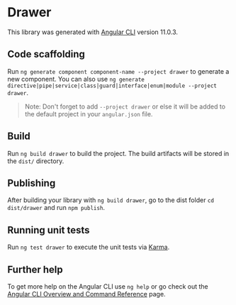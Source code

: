 # Drawer

This library was generated with [Angular CLI](https://github.com/angular/angular-cli) version 11.0.3.

## Code scaffolding

Run `ng generate component component-name --project drawer` to generate a new component. You can also use `ng generate directive|pipe|service|class|guard|interface|enum|module --project drawer`.
> Note: Don't forget to add `--project drawer` or else it will be added to the default project in your `angular.json` file. 

## Build

Run `ng build drawer` to build the project. The build artifacts will be stored in the `dist/` directory.

## Publishing

After building your library with `ng build drawer`, go to the dist folder `cd dist/drawer` and run `npm publish`.

## Running unit tests

Run `ng test drawer` to execute the unit tests via [Karma](https://karma-runner.github.io).

## Further help

To get more help on the Angular CLI use `ng help` or go check out the [Angular CLI Overview and Command Reference](https://angular.io/cli) page.
